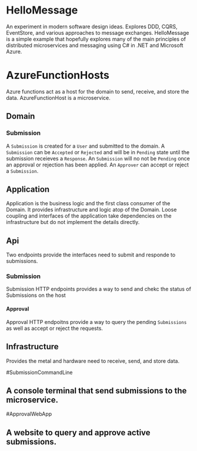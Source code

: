 # HelloMessage 
An experiment in modern software design ideas.
Explores DDD, CQRS, EventStore, and various approaches to message exchanges. HelloMessage is a simple example that hopefully explores many of the main principles of 
distributed microservices and messaging using C# in .NET and Microsoft Azure.

# AzureFunctionHosts
Azure functions act as a host for the domain to send, receive, and store the data. AzureFunctionHost is a microservice.
## Domain
### Submission
A `Submission` is created for a `User` and submitted to the domain. 
A `Submission` can be `Accepted` or `Rejected` and will be in `Pending` state until the submission receieves a `Response`.
An `Submission` will no not be `Pending` once an approval or rejection has been applied.
An `Approver` can accept or reject a `Submission`.

## Application
Application is the business logic and the first class consumer of the Domain. It provides infrastructure and logic atop of the Domain. Loose coupling and interfaces of the application 
take dependencies on the infrastructure but do not implement the details directly.

## Api
Two endpoints provide the interfaces need to submit and responde to submissions.

### Submission
Submission HTTP endpoints provides a way to send and chekc the status of Submissions on the host

#### Approval
Approval HTTP endpoitns provide a way to query the pending `Submissions` as well as accept or reject the requests.

## Infrastructure
Provides the metal and hardware need to receive, send, and store data.

#SubmissionCommandLine
## A console terminal that send submissions to the microservice.

#ApprovalWebApp
## A website to query and approve active submissions.
